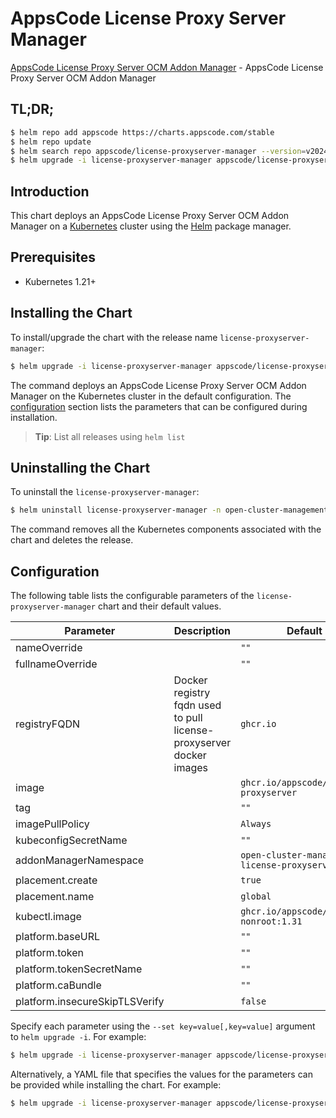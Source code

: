 # AppsCode License Proxy Server Manager

[AppsCode License Proxy Server OCM Addon Manager](https://github.com/appscode-cloud/license-proxyserver) - AppsCode License Proxy Server OCM Addon Manager

## TL;DR;

```bash
$ helm repo add appscode https://charts.appscode.com/stable
$ helm repo update
$ helm search repo appscode/license-proxyserver-manager --version=v2024.10.7
$ helm upgrade -i license-proxyserver-manager appscode/license-proxyserver-manager -n open-cluster-management-license-proxyserver --create-namespace --version=v2024.10.7
```

## Introduction

This chart deploys an AppsCode License Proxy Server OCM Addon Manager on a [Kubernetes](http://kubernetes.io) cluster using the [Helm](https://helm.sh) package manager.

## Prerequisites

- Kubernetes 1.21+

## Installing the Chart

To install/upgrade the chart with the release name `license-proxyserver-manager`:

```bash
$ helm upgrade -i license-proxyserver-manager appscode/license-proxyserver-manager -n open-cluster-management-license-proxyserver --create-namespace --version=v2024.10.7
```

The command deploys an AppsCode License Proxy Server OCM Addon Manager on the Kubernetes cluster in the default configuration. The [configuration](#configuration) section lists the parameters that can be configured during installation.

> **Tip**: List all releases using `helm list`

## Uninstalling the Chart

To uninstall the `license-proxyserver-manager`:

```bash
$ helm uninstall license-proxyserver-manager -n open-cluster-management-license-proxyserver
```

The command removes all the Kubernetes components associated with the chart and deletes the release.

## Configuration

The following table lists the configurable parameters of the `license-proxyserver-manager` chart and their default values.

|           Parameter            |                             Description                             |                         Default                          |
|--------------------------------|---------------------------------------------------------------------|----------------------------------------------------------|
| nameOverride                   |                                                                     | <code>""</code>                                          |
| fullnameOverride               |                                                                     | <code>""</code>                                          |
| registryFQDN                   | Docker registry fqdn used to pull license-proxyserver docker images | <code>ghcr.io</code>                                     |
| image                          |                                                                     | <code>ghcr.io/appscode/license-proxyserver</code>        |
| tag                            |                                                                     | <code>""</code>                                          |
| imagePullPolicy                |                                                                     | <code>Always</code>                                      |
| kubeconfigSecretName           |                                                                     | <code>""</code>                                          |
| addonManagerNamespace          |                                                                     | <code>open-cluster-management-license-proxyserver</code> |
| placement.create               |                                                                     | <code>true</code>                                        |
| placement.name                 |                                                                     | <code>global</code>                                      |
| kubectl.image                  |                                                                     | <code>ghcr.io/appscode/kubectl-nonroot:1.31</code>       |
| platform.baseURL               |                                                                     | <code>""</code>                                          |
| platform.token                 |                                                                     | <code>""</code>                                          |
| platform.tokenSecretName       |                                                                     | <code>""</code>                                          |
| platform.caBundle              |                                                                     | <code>""</code>                                          |
| platform.insecureSkipTLSVerify |                                                                     | <code>false</code>                                       |


Specify each parameter using the `--set key=value[,key=value]` argument to `helm upgrade -i`. For example:

```bash
$ helm upgrade -i license-proxyserver-manager appscode/license-proxyserver-manager -n open-cluster-management-license-proxyserver --create-namespace --version=v2024.10.7 --set registryFQDN=ghcr.io
```

Alternatively, a YAML file that specifies the values for the parameters can be provided while
installing the chart. For example:

```bash
$ helm upgrade -i license-proxyserver-manager appscode/license-proxyserver-manager -n open-cluster-management-license-proxyserver --create-namespace --version=v2024.10.7 --values values.yaml
```
